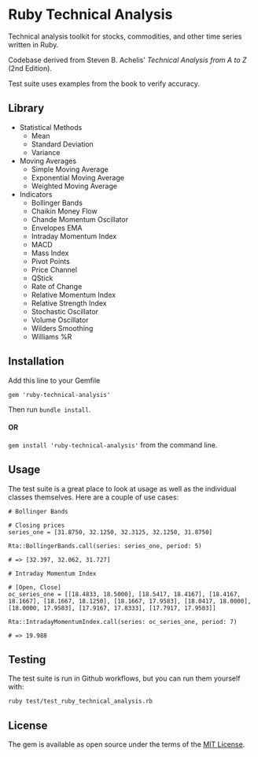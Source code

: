 # Ruby Technical Analysis

Technical analysis toolkit for stocks, commodities, and other time series written in Ruby.

Codebase derived from Steven B. Achelis' *Technical Analysis from A to Z* (2nd Edition).

Test suite uses examples from the book to verify accuracy.

## Library
- Statistical Methods
  - Mean
  - Standard Deviation
  - Variance
- Moving Averages
  - Simple Moving Average
  - Exponential Moving Average
  - Weighted Moving Average
- Indicators
  - Bollinger Bands
  - Chaikin Money Flow
  - Chande Momentum Oscillator
  - Envelopes EMA
  - Intraday Momentum Index
  - MACD
  - Mass Index
  - Pivot Points
  - Price Channel
  - QStick
  - Rate of Change
  - Relative Momentum Index
  - Relative Strength Index
  - Stochastic Oscillator
  - Volume Oscillator
  - Wilders Smoothing
  - Williams %R

## Installation

Add this line to your Gemfile
```
gem 'ruby-technical-analysis'
```

Then run `bundle install`.

#### OR

`gem install 'ruby-technical-analysis'` from the command line.

## Usage

The test suite is a great place to look at usage as well as the individual classes themselves.  Here are a couple of use cases:

```
# Bollinger Bands

# Closing prices
series_one = [31.8750, 32.1250, 32.3125, 32.1250, 31.8750]

Rta::BollingerBands.call(series: series_one, period: 5)

# => [32.397, 32.062, 31.727]
```

```
# Intraday Momentum Index 

# [Open, Close]
oc_series_one = [[18.4833, 18.5000], [18.5417, 18.4167], [18.4167, 18.1667], [18.1667, 18.1250], [18.1667, 17.9583], [18.0417, 18.0000], [18.0000, 17.9583], [17.9167, 17.8333], [17.7917, 17.9583]]

Rta::IntradayMomentumIndex.call(series: oc_series_one, period: 7)

# => 19.988
```

## Testing

The test suite is run in Github workflows, but you can run them yourself with:

`ruby test/test_ruby_technical_analysis.rb`

## License

The gem is available as open source under the terms of the [MIT License](https://opensource.org/licenses/MIT).
